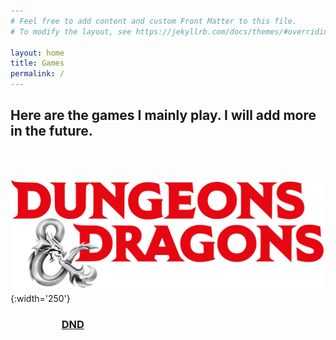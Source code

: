 ```yaml
---
# Feel free to add content and custom Front Matter to this file.
# To modify the layout, see https://jekyllrb.com/docs/themes/#overriding-theme-defaults

layout: home
title: Games
permalink: /
---
```


## Here are the games I mainly play. I will add more in the future.

<br/>
<br/>

![DND](./images/dnd.png){:width='250'}
### &emsp;&emsp;&emsp;&emsp;&emsp;[DND](https://phaqueue.github.io/dnd)